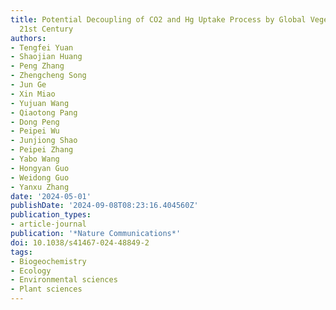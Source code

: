 ```yaml
---
title: Potential Decoupling of CO2 and Hg Uptake Process by Global Vegetation in the
  21st Century
authors:
- Tengfei Yuan
- Shaojian Huang
- Peng Zhang
- Zhengcheng Song
- Jun Ge
- Xin Miao
- Yujuan Wang
- Qiaotong Pang
- Dong Peng
- Peipei Wu
- Junjiong Shao
- Peipei Zhang
- Yabo Wang
- Hongyan Guo
- Weidong Guo
- Yanxu Zhang
date: '2024-05-01'
publishDate: '2024-09-08T08:23:16.404560Z'
publication_types:
- article-journal
publication: '*Nature Communications*'
doi: 10.1038/s41467-024-48849-2
tags:
- Biogeochemistry
- Ecology
- Environmental sciences
- Plant sciences
---
```

